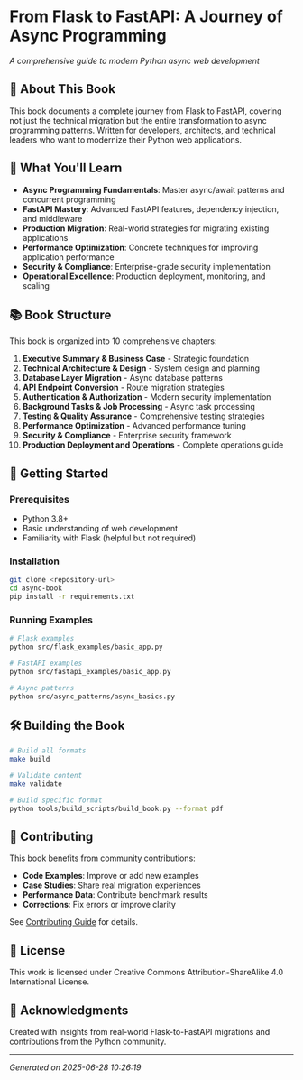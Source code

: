 # From Flask to FastAPI: A Journey of Async Programming

*A comprehensive guide to modern Python async web development*

## 📖 About This Book

This book documents a complete journey from Flask to FastAPI, covering not just the technical migration but the entire transformation to async programming patterns. Written for developers, architects, and technical leaders who want to modernize their Python web applications.

## 🎯 What You'll Learn

- **Async Programming Fundamentals**: Master async/await patterns and concurrent programming
- **FastAPI Mastery**: Advanced FastAPI features, dependency injection, and middleware
- **Production Migration**: Real-world strategies for migrating existing applications
- **Performance Optimization**: Concrete techniques for improving application performance
- **Security & Compliance**: Enterprise-grade security implementation
- **Operational Excellence**: Production deployment, monitoring, and scaling

## 📚 Book Structure

This book is organized into 10 comprehensive chapters:

1. **Executive Summary & Business Case** - Strategic foundation
2. **Technical Architecture & Design** - System design and planning
3. **Database Layer Migration** - Async database patterns  
4. **API Endpoint Conversion** - Route migration strategies
5. **Authentication & Authorization** - Modern security implementation
6. **Background Tasks & Job Processing** - Async task processing
7. **Testing & Quality Assurance** - Comprehensive testing strategies
8. **Performance Optimization** - Advanced performance tuning
9. **Security & Compliance** - Enterprise security framework
10. **Production Deployment and Operations** - Complete operations guide

## 🚀 Getting Started

### Prerequisites
- Python 3.8+
- Basic understanding of web development
- Familiarity with Flask (helpful but not required)

### Installation
```bash
git clone <repository-url>
cd async-book
pip install -r requirements.txt
```

### Running Examples
```bash
# Flask examples
python src/flask_examples/basic_app.py

# FastAPI examples  
python src/fastapi_examples/basic_app.py

# Async patterns
python src/async_patterns/async_basics.py
```

## 🛠️ Building the Book

```bash
# Build all formats
make build

# Validate content
make validate

# Build specific format
python tools/build_scripts/build_book.py --format pdf
```

## 🤝 Contributing

This book benefits from community contributions:

- **Code Examples**: Improve or add new examples
- **Case Studies**: Share real migration experiences  
- **Performance Data**: Contribute benchmark results
- **Corrections**: Fix errors or improve clarity

See [Contributing Guide](docs/contributing/contribution_guide.md) for details.

## 📄 License

This work is licensed under Creative Commons Attribution-ShareAlike 4.0 International License.

## 🌟 Acknowledgments

Created with insights from real-world Flask-to-FastAPI migrations and contributions from the Python community.

---

*Generated on 2025-06-28 10:26:19*
